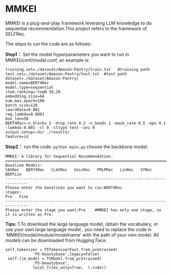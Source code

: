 # MMKEI

MMKEI is a plug-and-play framework leveraing LLM knowledge to do sequential recommendation.This project refers to the framework of SELFRec.

The steps to run the code are as follows:

**Step1：** Set the model hyperparameters you want to run in MMKEI/conf/model.conf, an example is:

```
training.set=./dataset/Amazon-Pantry/train.txt   #training path
test.set=./dataset/Amazon-Pantry/test.txt  #test path
dataset=./dataset/Amazon-Pantry/
model.name=BERT4Rec
model.type=sequential
item.ranking=-topN 10,20
embedding.size=64
num.max.epoch=100
batch_size=128
learnRate=0.001
reg.lambda=0.0001
max_len=50
BERT4Rec=-n_blocks 2 -drop_rate 0.2 -n_heads 1 -mask_rate 0.5 -eps 0.1 -lambda 0.001 -cl 0 -cltype text -uni 0
output.setup=-dir ./results/
feature=id
```

**Step2：** run the code:
```python main.py```
choose the backbone model:

```
MMKEI: A library for Sequential Recommendation. 
================================================================================
Baseline Models:
SASRec   BERT4Rec   CL4SRec   UnisRec   FMLPRec   LinRec   STRec   BERTLin
--------------------------------------------------------------------------------
Please enter the baselines you want to run:BERT4Rec
stages:
Pre   Fine
--------------------------------------------------------------------------------
Please enter the stage you want:Pre    #MMKEI has only one stage, so it is written as Pre.
```

**Tips:**
1.To download the large language model, obtain the vocabulary, or use your own large language model , you need to replace the code in 'MMKEI/model/module/modelname' with the path of your own model. All models can be downloaded from Hugging Face.

```
self.tokenizer = T5TokenizerFast.from_pretrained(
            'P5-beautybase',legacy=False)
 self.llm_model = T5Model.from_pretrained(
            'P5-beautybase',
            local_files_only=True,  ).cuda()
```






